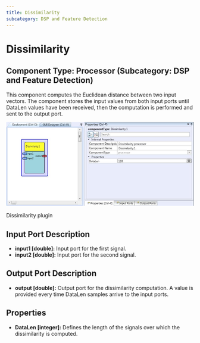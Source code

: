 ```yaml
---
title: Dissimilarity
subcategory: DSP and Feature Detection
---
```


# Dissimilarity

## Component Type: Processor (Subcategory: DSP and Feature Detection)

This component computes the Euclidean distance between two input vectors. The component stores the input values from both input ports until DataLen values have been received, then the computation is performed and sent to the output port.

![Screenshot: Dissimilarity plugin](./img/dissimilarity.jpg "Screenshot: Dissimilarity plugin")

Dissimilarity plugin

## Input Port Description

- **input1 \[double\]:** Input port for the first signal.
- **input2 \[double\]:** Input port for the second signal.

## Output Port Description

- **output \[double\]:** Output port for the dissimilarity computation. A value is provided every time DataLen samples arrive to the input ports.

## Properties

- **DataLen \[integer\]:** Defines the length of the signals over which the dissimilarity is computed.
